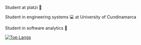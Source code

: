 Student at platzi 💚 

Student in engineering systems 💻 at University of Cundinamarca

Student in software analytics 🐛

[![Top Langs](https://github-readme-stats.vercel.app/api/top-langs/?username=jlianacastillo)](https://github.com/jlianacastillo/github-readme-stats)
